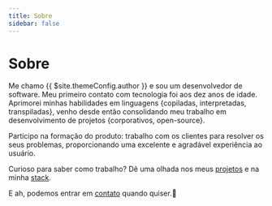 ```yaml
---
title: Sobre
sidebar: false
---
```

# Sobre

Me chamo {{ $site.themeConfig.author }} e sou um desenvolvedor de software. Meu primeiro contato com tecnologia foi aos dez anos de idade. Aprimorei minhas habilidades em linguagens {copiladas, interpretadas, transpiladas}, venho desde então consolidando meu trabalho em desenvolvimento de projetos {corporativos, open-source}.

Participo na formação do produto: trabalho com os clientes para resolver os seus problemas, proporcionando uma excelente e agradável experiência ao usuário.

Curioso para saber como trabalho? Dê uma olhada nos meus [projetos](https://camilarody.me/projetos) e na minha [stack](https://camilarody.me/stack).

E ah, podemos entrar em [contato](https://camilarody.me/contato) quando quiser.🙂
